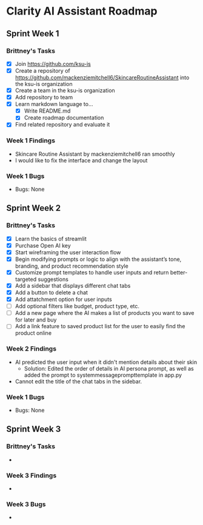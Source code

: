 # Clarity AI Assistant Roadmap

## Sprint Week 1
### Brittney's Tasks
- [x] Join https://github.com/ksu-is
- [x] Create a repository of https://github.com/mackenziemitchell6/SkincareRoutineAssistant into the ksu-is organization
- [x] Create a team in the ksu-is organization
- [x] Add repository to team
- [x] Learn markdown language to...
    - [x] Write README.md
    - [x] Create roadmap documentation
- [x] Find related repository and evaluate it

### Week 1 Findings
- Skincare Routine Assistant by mackenziemitchell6 ran smoothly
- I would like to fix the interface and change the layout

### Week 1 Bugs
- Bugs: None

## Sprint Week 2
### Brittney's Tasks
- [x] Learn the basics of streamlit
- [x] Purchase Open AI key
- [x] Start wireframing the user interaction flow
- [x] Begin modifying prompts or logic to align with the assistant’s tone, branding, and product recommendation style
- [x] Customize prompt templates to handle user inputs and return better-targeted suggestions
- [x] Add a sidebar that displays different chat tabs
- [x] Add a button to delete a chat
- [x] Add attatchment option for user inputs
- [ ] Add optional filters like budget, product type, etc.
- [ ] Add a new page where the AI makes a list of products you want to save for later and buy
- [ ] Add a link feature to saved product list for the user to easily find the product online

### Week 2 Findings
- AI predicted the user input when it didn't mention details about their skin
    - Solution: Edited the order of details in AI persona prompt, as well as added the prompt to systemmessageprompttemplate in app.py
- Cannot edit the title of the chat tabs in the sidebar. 

### Week 1 Bugs
- Bugs: None

## Sprint Week 3
### Brittney's Tasks
- 

### Week 3 Findings
- 

### Week 3 Bugs
- 
